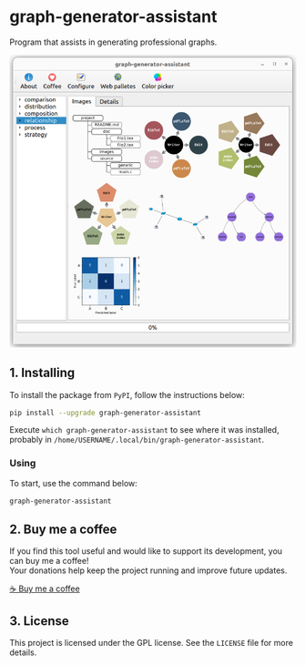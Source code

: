 # graph-generator-assistant

Program that assists in generating professional graphs.

![logo](https://raw.githubusercontent.com/trucomanx/GraphGeneratorAssistant/main/screenshot.png)

## 1. Installing

To install the package from `PyPI`, follow the instructions below:


```bash
pip install --upgrade graph-generator-assistant
```

Execute `which graph-generator-assistant` to see where it was installed, probably in `/home/USERNAME/.local/bin/graph-generator-assistant`.

### Using

To start, use the command below:

```bash
graph-generator-assistant
```

## 2. Buy me a coffee

If you find this tool useful and would like to support its development, you can buy me a coffee!  
Your donations help keep the project running and improve future updates.  

[☕ Buy me a coffee](https://ko-fi.com/trucomanx) 

## 3. License

This project is licensed under the GPL license. See the `LICENSE` file for more details.
